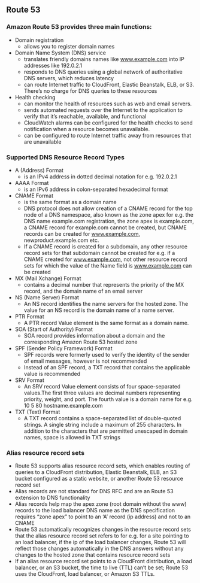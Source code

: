 ## Route 53

### Amazon Route 53 provides three main functions:
   * Domain registration
     * allows you to register domain names
   * Domain Name System (DNS) service
      * translates friendly domains names like www.example.com into IP addresses like 192.0.2.1
      * responds to DNS queries using a global network of authoritative DNS servers, which reduces latency
      * can route Internet traffic to CloudFront, Elastic Beanstalk, ELB, or S3. There’s no charge for DNS queries to these resources
   * Health checking
       * can monitor the health of resources such as web and email servers.
       * sends automated requests over the Internet to the application to verify that it’s reachable, available, and functional
       * CloudWatch alarms can be configured for the health checks to send notification when a resource becomes unavailable.
       * can be configured to route Internet traffic away from resources that are unavailable


### Supported DNS Resource Record Types

   * A (Address) Format
       * is an IPv4 address in dotted decimal notation for e.g. 192.0.2.1
   * AAAA Format
       * is an IPv6 address in colon-separated hexadecimal format
   * CNAME Format
       * is the same format as a domain name
       * DNS protocol does not allow creation of a CNAME record for the top node of a DNS namespace, also known as the zone apex for e.g. the DNS name example.com registration, the zone apex is example.com, a CNAME record for example.com cannot be created, but CNAME records can be created for www.example.com, newproduct.example.com etc.
       * If a CNAME record is created for a subdomain, any other resource record sets for that subdomain cannot be created for e.g. if a CNAME created for www.example.com, not other resource record sets for which the value of the Name field is www.example.com can be created
   * MX (Mail Xchange) Format
       * contains a decimal number that represents the priority of the MX record, and the domain name of an email server
   * NS (Name Server) Format
        * An NS record identifies the name servers for the hosted zone. The value for an NS record is the domain name of a name server.
   * PTR Format
        * A PTR record Value element is the same format as a domain name.
   * SOA (Start of Authority) Format
       * SOA record provides information about a domain and the corresponding Amazon Route 53 hosted zone
   * SPF (Sender Policy Framework) Format
       * SPF records were formerly used to verify the identity of the sender of email messages, however is not recommended
       * Instead of an SPF record, a TXT record that contains the applicable value is recommended
   * SRV Format
       * An SRV record Value element consists of four space-separated values.The first three values are decimal numbers representing priority, weight, and port. The fourth value is a domain name for e.g. 10 5 80 hostname.example.com
   * TXT (Text) Format
       * A TXT record contains a space-separated list of double-quoted strings. A single string include a maximum
of 255 characters. In addition to the characters that are permitted unescaped in domain names, space
is allowed in TXT strings

### Alias resource record sets

   * Route 53 supports alias resource record sets, which enables routing of queries to a CloudFront distribution, Elastic Beanstalk, ELB, an S3 bucket configured as a static website, or another Route 53 resource record set
   * Alias records are not standard for DNS RFC and are an Route 53 extension to DNS functionality
   * Alias records help map the apex zone (root domain without the www) records to the load balancer DNS name as the DNS specification requires “zone apex” to point to an ‘A’ record (ip address) and not to an CNAME
   * Route 53 automatically recognizes changes in the resource record sets that the alias resource record set refers to for e.g. for a site pointing to an load balancer, if the ip of the load balancer changes, Route 53 will reflect those changes automatically in the DNS answers without any changes to the hosted zone that contains resource record sets
   * If an alias resource record set points to a CloudFront distribution, a load balancer, or an S3 bucket, the time to live (TTL) can’t be set; Route 53 uses the CloudFront, load balancer, or Amazon S3 TTLs.
